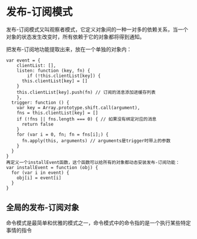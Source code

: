 # 发布-订阅模式
发布-订阅模式又叫观察者模式，它定义对象间的一种一对多的依赖关系，当一个对象的状态发生改变时，所有依赖于它的对象都将得到通知。

把发布-订阅地功能提取出来，放在一个单独的对象内：

```
var event = {
	clientList: [],
	listen: function (key, fn) {
		if (!this.clientList[key]) {
      this.clientList[key] = []
    }
    this.clientList[key].push(fn) // 订阅的消息添加进缓存列表
	},
  trigger: function () {
    var key = Array.prototype.shift.call(argument),
    fns = this.clientList[key] = []
    if (!fns || fns.length === 0) { // 如果没有绑定对应的消息
      return false
    }
    for (var i = 0, fn; fn = fns[i];) {
      fn.apply(this, arguments) // arguments是trigger时带上的参数
    }
  }
}
再定义一个installEvent函数，这个函数可以给所有的对象都动态安装发布-订阅功能：
var installEvent = function (obj) {
  for (var i in event) {
    obj[i] = event[i]
  }
}
```
## 全局的发布-订阅对象
命令模式是最简单和优雅的模式之一，命令模式中的命令指的是一个执行某些特定事情的指令